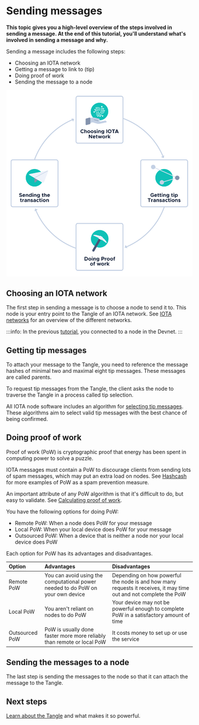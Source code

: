 # Sending messages

**This topic gives you a high-level overview of the steps involved in sending a message. At the end of this tutorial, you'll understand what's involved in sending a message and why.**

Sending a message includes the following steps:

- Choosing an IOTA network
- Getting a message to link to (tip)
- Doing proof of work
- Sending the message to a node

![Sending a transaction](../images/sending-transaction.png)

## Choosing an IOTA network

The first step in sending a message is to choose a node to send it to. This node is your entry point to the Tangle of an IOTA network. See [IOTA networks](../networks/overview.md) for an overview of the different networks.

:::info:
In the previous [tutorial](../first-steps/hello-world.md), you connected to a node in the Devnet.
:::

## Getting tip messages

To attach your message to the Tangle, you need to reference the message hashes of minimal two and maximal eight tip messages. These messages are called parents.

To request tip messages from the Tangle, the client asks the node to traverse the Tangle in a process called tip selection.

All IOTA node software includes an algorithm for [selecting tip messages](../the-tangle/how-transfer-tokens.md#choosing-where-to-attach-transactions). These algorithms aim to select valid tip messages with the best chance of being confirmed.

## Doing proof of work

Proof of work (PoW) is cryptographic proof that energy has been spent in computing power to solve a puzzle.

IOTA messages must contain a PoW to discourage clients from sending lots of spam messages, which may put an extra load on nodes. See [Hashcash](https://en.wikipedia.org/wiki/Hashcash) for more examples of PoW as a spam prevention measure.

An important attribute of any PoW algorithm is that it's difficult to do, but easy to validate. See [Calculating proof of work](../cryptography/proof-of-work.md). 

You have the following options for doing PoW:

- Remote PoW: When a node does PoW for your message
- Local PoW: When your local device does PoW for your message
- Outsourced PoW: When a device that is neither a node nor your local device does PoW

Each option for PoW has its advantages and disadvantages.

|**Option**|**Advantages**|**Disadvantages**|
|:-------|:---------|:------------|
|Remote PoW| You can avoid using the computational power needed to do PoW on your own device|Depending on how powerful the node is and how many requests it receives, it may time out and not complete the PoW |
|Local PoW|You aren't reliant on nodes to do PoW|Your device may not be powerful enough to complete PoW in a satisfactory amount of time|
|Outsourced PoW|PoW is usually done faster more more reliably than remote or local PoW|It costs money to set up or use the service|

## Sending the messages to a node

The last step is sending the messages to the node so that it can attach the message to the Tangle.

## Next steps

[Learn about the Tangle](../the-tangle/overview.md) and what makes it so powerful.